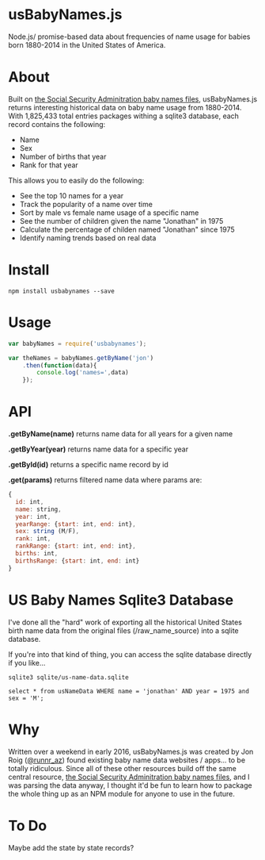 # usBabyNames.js
Node.js/ promise-based data about frequencies of name usage for babies born 1880-2014 in the United States of America.

# About
Built on <a href="https://www.ssa.gov/OACT/babynames/limits.html">the Social Security Adminitration baby names files</a>, usBabyNames.js returns interesting historical data on baby name usage from 1880-2014. With 1,825,433 total entries packages withing a sqlite3 database, each record contains the following:
- Name
- Sex
- Number of births that year
- Rank for that year

This allows you to easily do the following:
- See the top 10 names for a year
- Track the popularity of a name over time
- Sort by male vs female name usage of a specific name
- See the number of children given the name "Jonathan" in 1975
- Calculate the percentage of childen named "Jonathan" since 1975
- Identify naming trends based on real data

# Install
```
npm install usbabynames --save
```

# Usage
``` js
var babyNames = require('usbabynames');

var theNames = babyNames.getByName('jon')
	.then(function(data){
		console.log('names=',data)
	});
```

# API
**.getByName(name)** returns name data for all years for a given name

**.getByYear(year)** returns name data for a specific year

**.getById(id)** returns a specific name record by id

**.get(params)** returns filtered name data where params are:
``` js
{
  id: int,
  name: string,
  year: int,
  yearRange: {start: int, end: int},
  sex: string (M/F),
  rank: int,
  rankRange: {start: int, end: int},
  births: int,
  birthsRange: {start: int, end: int}
}
```

# US Baby Names Sqlite3 Database
I've done all the "hard" work of exporting all the historical United States birth name data from the original files (/raw_name_source) into a sqlite database. 

If you're into that kind of thing, you can access the sqlite database directly if you like...
```
sqlite3 sqlite/us-name-data.sqlite

select * from usNameData WHERE name = 'jonathan' AND year = 1975 and sex = 'M';
```

# Why
Written over a weekend in early 2016, usBabyNames.js was created by Jon Roig (<a href="https://twitter.com/runnr_az">@runnr_az</a>) found existing baby name data websites / apps... to be totally ridiculous. Since all of these other resources build off the same central resource, <a href="https://www.ssa.gov/OACT/babynames/limits.html">the Social Security Adminitration baby names files</a>, and I was parsing the data anyway, I thought it'd be fun to learn how to package the whole thing up as an NPM module for anyone to use in the future.

# To Do
Maybe add the state by state records?
